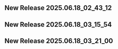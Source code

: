 ## New Release 2025.06.18_02_43_12
## New Release 2025.06.18_03_15_54
## New Release 2025.06.18_03_21_00
